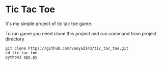 Tic Tac Toe
===========

It's my simple project of tic tac toe game.

To run game you need clone this project and run command from project directory

``` shell
git clone https://github.com/vanya2143/tic_tac_toe.git
cd tic_tac_toe
python3 app.py
```


